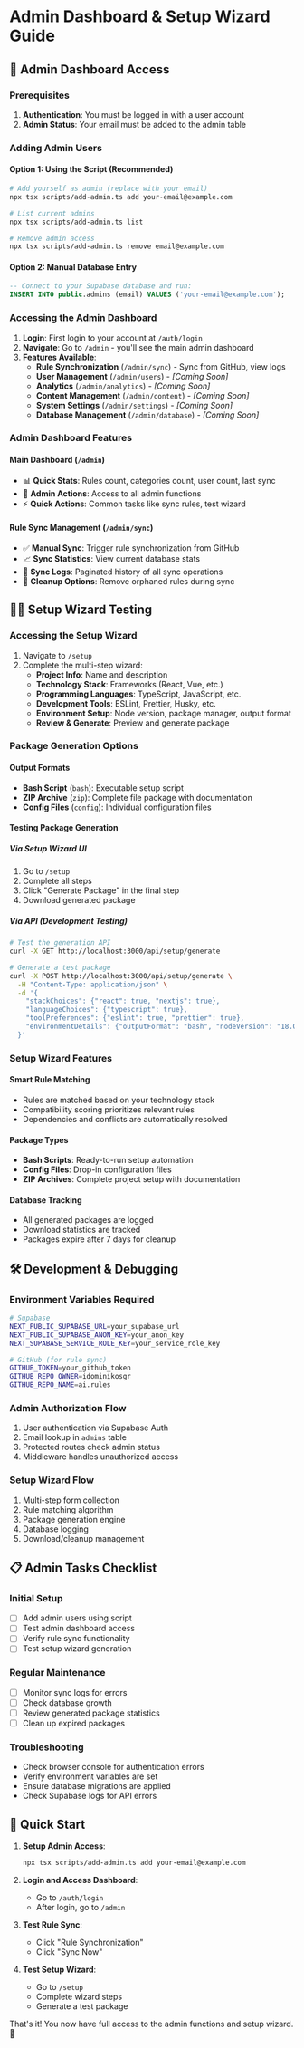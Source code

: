 # Admin Dashboard & Setup Wizard Guide

## 🔑 Admin Dashboard Access

### Prerequisites
1. **Authentication**: You must be logged in with a user account
2. **Admin Status**: Your email must be added to the admin table

### Adding Admin Users

#### Option 1: Using the Script (Recommended)
```bash
# Add yourself as admin (replace with your email)
npx tsx scripts/add-admin.ts add your-email@example.com

# List current admins
npx tsx scripts/add-admin.ts list

# Remove admin access
npx tsx scripts/add-admin.ts remove email@example.com
```

#### Option 2: Manual Database Entry
```sql
-- Connect to your Supabase database and run:
INSERT INTO public.admins (email) VALUES ('your-email@example.com');
```

### Accessing the Admin Dashboard

1. **Login**: First login to your account at `/auth/login`
2. **Navigate**: Go to `/admin` - you'll see the main admin dashboard
3. **Features Available**:
   - **Rule Synchronization** (`/admin/sync`) - Sync from GitHub, view logs
   - **User Management** (`/admin/users`) - *[Coming Soon]*
   - **Analytics** (`/admin/analytics`) - *[Coming Soon]*
   - **Content Management** (`/admin/content`) - *[Coming Soon]*
   - **System Settings** (`/admin/settings`) - *[Coming Soon]*
   - **Database Management** (`/admin/database`) - *[Coming Soon]*

### Admin Dashboard Features

#### Main Dashboard (`/admin`)
- 📊 **Quick Stats**: Rules count, categories count, user count, last sync
- 🎯 **Admin Actions**: Access to all admin functions
- ⚡ **Quick Actions**: Common tasks like sync rules, test wizard

#### Rule Sync Management (`/admin/sync`)
- ✅ **Manual Sync**: Trigger rule synchronization from GitHub
- 📈 **Sync Statistics**: View current database stats
- 📝 **Sync Logs**: Paginated history of all sync operations
- 🧹 **Cleanup Options**: Remove orphaned rules during sync

## 🧙‍♂️ Setup Wizard Testing

### Accessing the Setup Wizard
1. Navigate to `/setup`
2. Complete the multi-step wizard:
   - **Project Info**: Name and description
   - **Technology Stack**: Frameworks (React, Vue, etc.)
   - **Programming Languages**: TypeScript, JavaScript, etc.
   - **Development Tools**: ESLint, Prettier, Husky, etc.
   - **Environment Setup**: Node version, package manager, output format
   - **Review & Generate**: Preview and generate package

### Package Generation Options

#### Output Formats
- **Bash Script** (`bash`): Executable setup script
- **ZIP Archive** (`zip`): Complete file package with documentation
- **Config Files** (`config`): Individual configuration files

#### Testing Package Generation

##### Via Setup Wizard UI
1. Go to `/setup`
2. Complete all steps
3. Click "Generate Package" in the final step
4. Download generated package

##### Via API (Development Testing)
```bash
# Test the generation API
curl -X GET http://localhost:3000/api/setup/generate

# Generate a test package
curl -X POST http://localhost:3000/api/setup/generate \
  -H "Content-Type: application/json" \
  -d '{
    "stackChoices": {"react": true, "nextjs": true},
    "languageChoices": {"typescript": true},
    "toolPreferences": {"eslint": true, "prettier": true},
    "environmentDetails": {"outputFormat": "bash", "nodeVersion": "18.0.0"}
  }'
```

### Setup Wizard Features

#### Smart Rule Matching
- Rules are matched based on your technology stack
- Compatibility scoring prioritizes relevant rules
- Dependencies and conflicts are automatically resolved

#### Package Types
- **Bash Scripts**: Ready-to-run setup automation
- **Config Files**: Drop-in configuration files
- **ZIP Archives**: Complete project setup with documentation

#### Database Tracking
- All generated packages are logged
- Download statistics are tracked
- Packages expire after 7 days for cleanup

## 🛠 Development & Debugging

### Environment Variables Required
```bash
# Supabase
NEXT_PUBLIC_SUPABASE_URL=your_supabase_url
NEXT_PUBLIC_SUPABASE_ANON_KEY=your_anon_key
NEXT_SUPABASE_SERVICE_ROLE_KEY=your_service_role_key

# GitHub (for rule sync)
GITHUB_TOKEN=your_github_token
GITHUB_REPO_OWNER=idominikosgr
GITHUB_REPO_NAME=ai.rules
```

### Admin Authorization Flow
1. User authentication via Supabase Auth
2. Email lookup in `admins` table
3. Protected routes check admin status
4. Middleware handles unauthorized access

### Setup Wizard Flow
1. Multi-step form collection
2. Rule matching algorithm
3. Package generation engine
4. Database logging
5. Download/cleanup management

## 📋 Admin Tasks Checklist

### Initial Setup
- [ ] Add admin users using script
- [ ] Test admin dashboard access
- [ ] Verify rule sync functionality
- [ ] Test setup wizard generation

### Regular Maintenance
- [ ] Monitor sync logs for errors
- [ ] Check database growth
- [ ] Review generated package statistics
- [ ] Clean up expired packages

### Troubleshooting
- Check browser console for authentication errors
- Verify environment variables are set
- Ensure database migrations are applied
- Check Supabase logs for API errors

## 🚀 Quick Start

1. **Setup Admin Access**:
   ```bash
   npx tsx scripts/add-admin.ts add your-email@example.com
   ```

2. **Login and Access Dashboard**:
   - Go to `/auth/login`
   - After login, go to `/admin`

3. **Test Rule Sync**:
   - Click "Rule Synchronization"
   - Click "Sync Now"

4. **Test Setup Wizard**:
   - Go to `/setup`
   - Complete wizard steps
   - Generate a test package

That's it! You now have full access to the admin functions and setup wizard. 🎉 